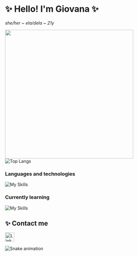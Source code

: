 # ✨  Hello! I'm Giovana  ✨
*she/her ~ ela/dela ~ 21y*

<img src="https://github-readme-stats.vercel.app/api?username=giovana-ds&show_icons=true&theme=tokyonight" width="420"/> ![Top Langs](https://github-readme-stats.vercel.app/api/top-langs/?username=giovana-ds&layout=compact&theme=tokyonight)

### Languages and technologies
![My Skills](https://skills.thijs.gg/icons?i=java,html,css,git,mysql&theme=dark)

### Currently learning
![My Skills](https://skills.thijs.gg/icons?i=py,js&theme=dark)      

## ✨ Contact me
[<img src='https://img.shields.io/badge/LinkedIn-0077B5?style=for-the-badge&logo=linkedin&logoColor=white' alt= 'Linkedin' height='30'>](https://linkedin.com/in/giovana-da-silveira-s-i)

![Snake animation](https://github.com/giovana-ds/giovana-ds/blob/output/github-contribution-grid-snake.svg)
